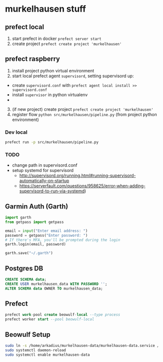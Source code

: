 # murkelhausen stuff

## prefect local

1. start prefect in docker `prefect server start`
2. create project `prefect create project 'murkelhausen'`

## prefect raspberry

1. install project python virtual environment
2. start local prefect agent `supervisord`, setting supervisord up:
  - create `supervisord.conf` with `prefect agent local install >> supervisord.conf`
  - install `supervisor` in python virtualenv
  - 
3. (if new project) create project `prefect create project 'murkelhausen'`
4. register flow `python src/murkelhausen/pipeline.py` (from project python environment)


### Dev local

```bash
prefect run -p src/murkelhausen/pipeline.py
```

### TODO
- change path in supervisord.conf
- setup systemd for supervisord
    - http://supervisord.org/running.html#running-supervisord-automatically-on-startup
    - https://serverfault.com/questions/958625/error-when-adding-supervisord-to-run-via-systemd)


## Garmin Auth (Garth)

```python
import garth
from getpass import getpass

email = input("Enter email address: ")
password = getpass("Enter password: ")
# If there's MFA, you'll be prompted during the login
garth.login(email, password)

garth.save("~/.garth")
```


## Postgres DB

```sql
CREATE SCHEMA data;
CREATE USER murkelhausen_data WITH PASSWORD '';
ALTER SCHEMA data OWNER TO murkelhausen_data;
```


## Prefect

```sql
prefect work-pool create beowulf-local --type process
prefect worker start --pool beowulf-local
```


## Beowulf Setup

```bash
sudo ln -s /home/arkadius/murkelhausen-data/murkelhausen-data.service /etc/systemd/system/murkelhausen-data.service
sudo systemctl daemon-reload
sudo systemctl enable murkelhausen-data
```